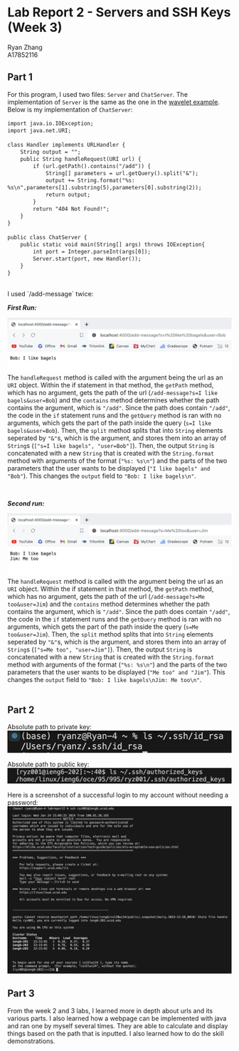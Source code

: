 Lab Report 2 - Servers and SSH Keys (Week 3)
========
Ryan Zhang <br> A17852116

Part 1
--------
For this program, I used two files: `Server` and `ChatServer`. The implementation of `Server` is the same as the one in the [wavelet example](https://github.com/ucsd-cse15l-f23/wavelet). <br>Below is my implementation of `ChatServer`:
```
import java.io.IOException;
import java.net.URI;

class Handler implements URLHandler {
    String output = "";
    public String handleRequest(URI url) {
        if (url.getPath().contains("/add")) {
            String[] parameters = url.getQuery().split("&");
            output += String.format("%s: %s\n",parameters[1].substring(5),parameters[0].substring(2));
            return output;
        }
        return "404 Not Found!";
    }
}

public class ChatServer {
    public static void main(String[] args) throws IOException{
        int port = Integer.parseInt(args[0]);
        Server.start(port, new Handler());
    }
}
```
<br>
I used `/add-message` twice:<br>

***First Run:***
<br>

![First Run](images/run1.png)<br>
The `handleRequest` method is called with the argument being the url as an `URI` object. Within the if statement in that method, the `getPath` method, which has no argument, gets the path of the url (`/add-message?s=I like bagels&user=Bob`) and the `contains` method determines whether the path contains the argument, which is `"/add"`. Since the path does contain `"/add"`, the code in the `if` statement runs and the `getQuery` method is ran with no arguments, which gets the part of the path inside the query (`s=I like bagels&user=Bob`). Then, the `split` method splits that into `String` elements seperated by `"&"`s, which is the argument, and stores them into an array of `String`s (`["s=I like bagels", "user=Bob"]`). Then, the output `String` is concatenated with a new `String` that is created with the `String.format` method with arguments of the format (`"%s: %s\n"`) and the parts of the two parameters that the user wants to be displayed (`"I like bagels" and "Bob"`). This changes the `output` field to `"Bob: I like bagels\n"`.

<br>

***Second run:***
<br>

![Second Run](images/run2.png)<br>
The `handleRequest` method is called with the argument being the url as an `URI` object. Within the if statement in that method, the `getPath` method, which has no argument, gets the path of the url (`/add-message?s=Me too&user=Jim`) and the `contains` method determines whether the path contains the argument, which is `"/add"`. Since the path does contain `"/add"`, the code in the `if` statement runs and the `getQuery` method is ran with no arguments, which gets the part of the path inside the query (`s=Me too&user=Jim`). Then, the `split` method splits that into `String` elements seperated by `"&"`s, which is the argument, and stores them into an array of `String`s (`["s=Me too", "user=Jim"]`). Then, the output `String` is concatenated with a new `String` that is created with the `String.format` method with arguments of the format (`"%s: %s\n"`) and the parts of the two parameters that the user wants to be displayed (`"Me too" and "Jim"`). This changes the `output` field to `"Bob: I like bagels\nJim: Me too\n"`.
<br><br>

Part 2
--------
Absolute path to private key:<br>
![Priv](images/privkey.jpg)

Absolute path to public key:<br>
![Pub](images/pubkey.jpg)

Here is a screenshot of a successful login to my account without needing a password:
![Login](images/login.png)

Part 3
--------
From the week 2 and 3 labs, I learned more in depth about urls and its various parts. I also learned how a webpage can be implemented with java and ran one by myself several times. They are able to calculate and display things based on the path that is inputted. I also learned how to do the skill demonstrations.
